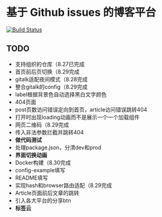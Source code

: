 # 基于 Github issues 的博客平台
[![Build Status](https://travis-ci.org/CoderMing/blogsue.svg?branch=master)](https://travis-ci.org/CoderMing/blogsue)

## TODO
- 支持组织的仓库（8.27已完成
- 首页前后页切换（8.29完成
- gitalk适配夜间模式（8.28完成
- 整合gitalk的config（8.29完成
- label根据背景色自动选择黑白文字颜色
- 404页面
- post页数访问错误定向到首页，article访问错误跳转404
- 打开时出现loading动画而不是展示一个一个加载组件
- 网页二维码（8.29完成
- 传入非法参数拦截并跳转404
- **做代码测试**
- 处理package.json，分清dev和prod
- **界面切换动画**
- Docker构建（8.30完成
- config-example填写
- README填写
- 实现hash和browser路由适配（8.29完成
- Article页面前后文章的跳转
- 引入各大平台的分享btn
- **标签云**